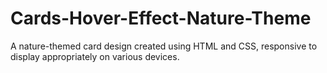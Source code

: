 # Cards-Hover-Effect-Nature-Theme
A nature-themed card design created using HTML and CSS, responsive to display appropriately on various devices.
